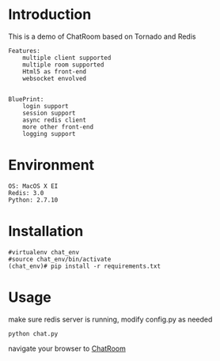 # Introduction

This is a demo of ChatRoom based on Tornado and Redis  
```
Features:  
    multiple client supported  
    multiple room supported  
    Html5 as front-end  
    websocket envolved  
    

BluePrint:  
    login support  
    session support  
    async redis client  
    more other front-end    
    logging support  
```     

# Environment 
```
OS: MacOS X EI  
Redis: 3.0  
Python: 2.7.10  
```
# Installation
```
#virtualenv chat_env   
#source chat_env/bin/activate  
(chat_env)# pip install -r requirements.txt  
```

# Usage
make sure redis server is running, modify config.py as needed  
```
python chat.py  
```
navigate your browser to [ChatRoom](http://localhost:8000/)
